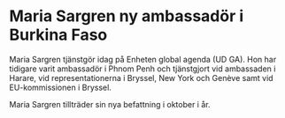 # Maria Sargren ny ambassadör i Burkina Faso

Maria Sargren tjänstgör idag på Enheten global agenda (UD GA). Hon har tidigare varit ambassadör i Phnom Penh och tjänstgjort vid ambassaden i Harare, vid representationerna i Bryssel, New York och Genève samt vid EU\-kommissionen i Bryssel.

Maria Sargren tillträder sin nya befattning i oktober i år.
